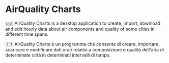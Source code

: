 # AirQuality Charts

🇺🇸 AirQuality Charts is a desktop application to create, import, download and edit hourly data about air components and quality of some cities in different time spans.

🇮🇹 AirQuality Charts è un programma che consente di creare, importare, scaricare e modificare dati orari relativi a composizione e qualità dell'aria di determinate città in determinati intervalli di tempo.

